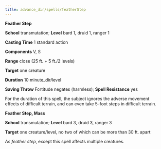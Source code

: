 ```yaml
---
title: advance_dir/spells/featherStep
---
```

 **Feather Step**

**School** transmutation; **Level** bard 1, druid 1, ranger 1

**Casting Time** 1 standard action

**Components** V, S

**Range** close (25 ft. + 5 ft./2 levels)

**Target** one creature

**Duration** 10 minute_dir/level

**Saving Throw** Fortitude negates (harmless); **Spell Resistance** yes

For the duration of this spell, the subject ignores the adverse movement effects of difficult terrain, and can even take 5-foot steps in difficult terrain.

**Feather Step, Mass**

**School** transmutation; **Level** bard 3, druid 3, ranger 3

**Target** one creature/level, no two of which can be more than 30 ft. apart

As _feather step_, except this spell affects multiple creatures.

